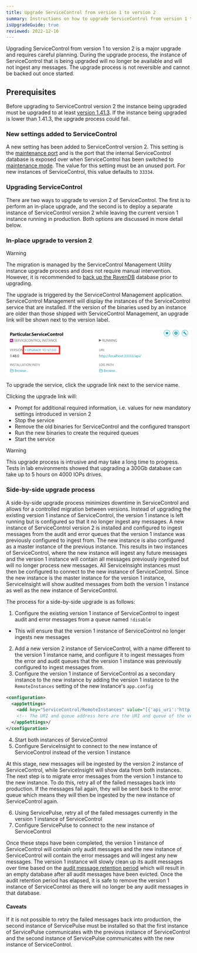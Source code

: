 ```yaml
---
title: Upgrade ServiceControl from version 1 to version 2
summary: Instructions on how to upgrade ServiceControl from version 1 to 2
isUpgradeGuide: true
reviewed: 2022-12-16
---
```


Upgrading ServiceControl from version 1 to version 2 is a major upgrade and requires careful planning. During the upgrade process, the instance of ServiceControl that is being upgraded will no longer be available and will not ingest any messages. The upgrade process is not reversible and cannot be backed out once started.

## Prerequisites

Before upgrading to ServiceControl version 2 the instance being upgraded must be upgraded to at least [version 1.41.3](https://github.com/Particular/ServiceControl/releases/tag/1.43.1). If the instance being upgraded is lower than 1.41.3, the upgrade process could fail.

### New settings added to ServiceControl

A new setting has been added to ServiceControl version 2. This setting is the [maintenance port](/servicecontrol/creating-config-file.md#host-settings-servicecontroldatabasemaintenanceport) and is the port that the internal ServiceControl database is exposed over when ServiceControl has been switched to [maintenance mode](/servicecontrol/maintenance-mode.md). The value for this setting must be an unused port. For new instances of ServiceControl, this value defaults to `33334`.

### Upgrading ServiceControl

There are two ways to upgrade to version 2 of ServiceControl. The first is to perform an in-place upgrade, and the second is to deploy a separate instance of ServiceControl version 2 while leaving the current version 1 instance running in production. Both options are discussed in more detail below.

### In-place upgrade to version 2

> [!WARNING]
> The migration is managed by the ServiceControl Management Utility instance upgrade process and does not require manual intervention. However, it is recommended to [back up the RavenDB](/servicecontrol/backup-sc-database.md) database prior to upgrading.

The upgrade is triggered by the ServiceControl Management application. ServiceControl Management will display the instances of the ServiceControl service that are installed. If the version of the binaries used by an instance are older than those shipped with ServiceControl Management, an upgrade link will be shown next to the version label.

![](management-util-upgrade-link.png 'width=500')

To upgrade the service, click the upgrade link next to the service name.

Clicking the upgrade link will:

 * Prompt for additional required information, i.e. values for new mandatory settings introduced in version 2
 * Stop the service
 * Remove the old binaries for ServiceControl and the configured transport
 * Run the new binaries to create the required queues
 * Start the service

> [!WARNING]
> This upgrade process is intrusive and may take a long time to progress. Tests in lab environments showed that upgrading a 300Gb database can take up to 5 hours on 4000 IOPs drives.

### Side-by-side upgrade process

A side-by-side upgrade process minimizes downtime in ServiceControl and allows for a controlled migration between versions. Instead of upgrading the existing version 1 instance of ServiceControl, the version 1 instance is left running but is configured so that it no longer ingest any messages. A new instance of ServiceControl version 2 is installed and configured to ingest messages from the audit and error queues that the version 1 instance was previously configured to ingest from. The new instance is also configured as a master instance of the previous instance. This results in two instances of ServiceControl, where the new instance will ingest any future messages and the version 1 instance will contain all messages previously ingested but will no longer process new messages. All ServiceInsight instances must then be configured to connect to the new instance of ServiceControl. Since the new instance is the master instance for the version 1 instance, ServiceInsight will show audited messages from both the version 1 instance as well as the new instance of ServiceControl.

The process for a side-by-side upgrade is as follows:

1. Configure the existing version 1 instance of ServiceControl to ingest audit and error messages from a queue named `!disable`
  * This will ensure that the version 1 instance of ServiceControl no longer ingests new messages
2. Add a new version 2 instance of ServiceControl, with a name different to the version 1 instance name, and configure it to ingest messages from the error and audit queues that the version 1 instance was previously configured to ingest messages from.
3. Configure the version 1 instance of ServiceControl as a secondary instance to the new instance by adding the version 1 instance to the `RemoteInstances` setting of the new instance's `app.config`

```xml
<configuration>
  <appSettings>
    <add key="ServiceControl/RemoteInstances" value="[{'api_uri':'http://localhost:33333/api', 'queue_address':'Particular.ServiceControl'}]'"/>
    <!-- The URI and queue address here are the URI and queue of the version 1 instance of ServiceControl -->
  </appSettings>/
</configuration>
```
4. Start both instances of ServiceControl
5. Configure ServiceInsight to connect to the new instance of ServiceControl instead of the version 1 instance

At this stage, new messages will be ingested by the version 2 instance of ServiceControl, while ServiceInsight will show data from both instances. The next step is to migrate error messages from the version 1 instance to the new instance. To do this, retry all of the failed messages back into production. If the messages fail again, they will be sent back to the error queue which means they will then be ingested by the new instance of ServiceControl again.

6. Using ServicePulse, retry all of the failed messages currently in the version 1 instance of ServiceControl
7. Configure ServicePulse to connect to the new instance of ServiceControl

Once these steps have been completed, the version 1 instance of ServiceControl will contain only audit messages and the new instance of ServiceControl will contain the error messages and will ingest any new messages. The version 1 instance will slowly clean up its audit messages over time based on the [audit message retention period](/servicecontrol/creating-config-file.md#data-retention-servicecontrolauditretentionperiod) which will result in an empty database after all audit messages have been evicted. Once the audit retention period has elapsed, it is safe to remove the version 1 instance of ServiceControl as there will no longer be any audit messages in that database.

#### Caveats

If it is not possible to retry the failed messages back into production, the second instance of ServicePulse must be installed so that the first instance of ServicePulse communicates with the previous instance of ServiceControl and the second instance of ServicePulse communicates with the new instance of ServiceControl.
